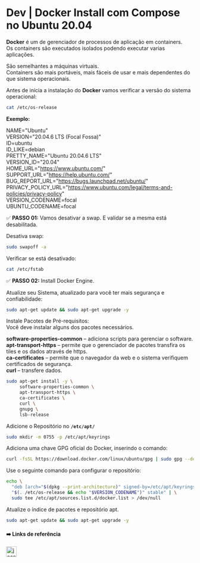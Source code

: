 # Dev | Docker Install com Compose no Ubuntu 20.04

**Docker** é um de gerenciador de processos de aplicação em containers.           
Os containers são executados isolados podendo executar varias aplicações.           

São semelhantes a máquinas virtuais.            
Containers são mais portáveis, mais fáceis de usar e mais dependentes do que sistema operacionais.

Antes de inícia a instalação do **Docker** vamos verificar a versão do sistema operacional:
```bash
cat /etc/os-release
```
**Exemplo:**

NAME="Ubuntu"           
VERSION="20.04.6 LTS (Focal Fossa)"         
ID=ubuntu               
ID_LIKE=debian              
PRETTY_NAME="Ubuntu 20.04.6 LTS"            
VERSION_ID="20.04"              
HOME_URL="https://www.ubuntu.com/"          
SUPPORT_URL="https://help.ubuntu.com/"          
BUG_REPORT_URL="https://bugs.launchpad.net/ubuntu/"             
PRIVACY_POLICY_URL="https://www.ubuntu.com/legal/terms-and-policies/privacy-policy"         
VERSION_CODENAME=focal          
UBUNTU_CODENAME=focal               

✅ **PASSO 01:** Vamos desativar a swap. E validar se a mesma está desabilitada.

Desativa swap:
```bash
sudo swapoff -a
```

Verificar se está desativado:
```bash
cat /etc/fstab
```

✅ **PASSO 02:** Install Docker Engine.

Atualize seu Sistema, atualizado para você ter mais segurança e confiabilidade:
```bash
sudo apt-get update && sudo apt-get upgrade -y
```

Instale Pacotes de Pré-requisitos:                 
Você deve instalar alguns dos pacotes necessários.

**software-properties-common** – adiciona scripts para gerenciar o software.            
**apt-transport-https** – permite que o gerenciador de pacotes transfira os tiles e os dados através de https.      
**ca-certificates** – permite que o navegador da web e o sistema verifiquem certificados de segurança.          
**curl** – transfere dados.    

```bash
sudo apt-get install -y \
     software-properties-common \
     apt-transport-https \
     ca-certificates \
     curl \
     gnupg \
     lsb-release
```      

Adicione o Repositório no **`/etc/apt/`**
```bash
sudo mkdir -m 0755 -p /etc/apt/keyrings
```

Adiciona uma chave GPG oficial do Docker, inserindo o comando:
```bash
curl -fsSL https://download.docker.com/linux/ubuntu/gpg | sudo gpg --dearmor -o /etc/apt/keyrings/docker.gpg
```

Use o seguinte comando para configurar o repositório:
```bash
echo \
  "deb [arch="$(dpkg --print-architecture)" signed-by=/etc/apt/keyrings/docker.gpg] https://download.docker.com/linux/ubuntu \
  "$(. /etc/os-release && echo "$VERSION_CODENAME")" stable" | \
  sudo tee /etc/apt/sources.list.d/docker.list > /dev/null
```

Atualize o índice de pacotes e repositório apt.
```bash
sudo apt-get update && sudo apt-get upgrade -y
```

#### ➡️ Links de referência

[<img title="Docker" align="left" alt="josenilto | Twitter" width="28px" src="https://cdn.jsdelivr.net/npm/simple-icons@v3/icons/docker.svg" />][docker]

[docker]: https://docs.docker.com/engine/install/